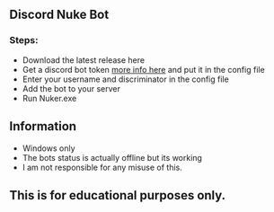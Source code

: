 ## Discord Nuke Bot
### Steps:

 - Download the latest release here
 -  Get a discord bot token [more info here](https://github.com/reactiflux/discord-irc/wiki/Creating-a-discord-bot-&-getting-a-token) and put it in the config file
 - Enter your username and discriminator in the config file
 - Add the bot to your server
 - Run Nuker.exe 
 
 

## Information 
 
 - Windows only
 - The bots status is actually offline but its working
 - I am not responsible for any misuse of this.

## This is for educational purposes only.
